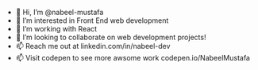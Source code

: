 - 👋 Hi, I’m @nabeel-mustafa
- 👀 I’m interested in Front End web development
- 🌱 I’m working with React
- 💞️ I’m looking to collaborate on web development projects!
- 📫 Reach me out at linkedin.com/in/nabeel-dev
- 📫 Visit codepen to see more awsome work codepen.io/NabeelMustafa

<!---
nabeel-mustafa-git/nabeel-mustafa-git is a ✨ special ✨ repository because its `README.md` (this file) appears on your GitHub profile.
You can click the Preview link to take a look at your changes.
--->
